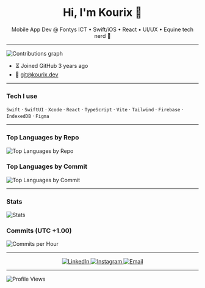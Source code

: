 <h1 align="center">Hi, I'm Kourix 👋</h1>
<p align="center">
  Mobile App Dev @ Fontys ICT • Swift/iOS • React • UI/UX • Equine tech nerd 🐎
</p>

---

![Contributions graph](https://github-profile-summary-cards.vercel.app/api/cards/profile-details?username=Kourix84&theme=github_dark)

- ⏳ Joined GitHub 3 years ago  
- 📧 git@kourix.dev

---

### Tech I use
`Swift` · `SwiftUI` · `Xcode` · `React` · `TypeScript` · `Vite` · `Tailwind` · `Firebase` · `IndexedDB` · `Figma`

---

### Top Languages by Repo
![Top Languages by Repo](https://github-profile-summary-cards.vercel.app/api/cards/repos-per-language?username=Kourix84&theme=github_dark)

### Top Languages by Commit
![Top Languages by Commit](https://github-profile-summary-cards.vercel.app/api/cards/most-commit-language?username=Kourix84&theme=github_dark)

---

### Stats
![Stats](https://github-profile-summary-cards.vercel.app/api/cards/stats?username=Kourix84&theme=github_dark)

### Commits (UTC +1.00)
![Commits per Hour](https://github-profile-summary-cards.vercel.app/api/cards/productive-time?username=Kourix84&theme=github_dark&utcOffset=+1)

---

<p align="center">
  <a href="[https://www.linkedin.com/in/LINKEDIN_USERNAME/](https://www.linkedin.com/in/kourosh-esmaeil-tajer/)">
    <img alt="LinkedIn" src="https://img.shields.io/badge/LinkedIn-0A66C2?logo=linkedin&logoColor=white&style=for-the-badge">
  </a>
  <a href="https://instagram.com/Kourosh__e.t/">
    <img alt="Instagram" src="https://img.shields.io/badge/Instagram-E4405F?logo=instagram&logoColor=white&style=for-the-badge">
  </a>
  <a href="mailto:git@kourix.dev">
    <img alt="Email" src="https://img.shields.io/badge/Email-181717?logo=gmail&logoColor=white&style=for-the-badge">
  </a>
</p>

---

![Profile Views](https://komarev.com/ghpvc/?username=Kourix&style=for-the-badge&color=blue)
